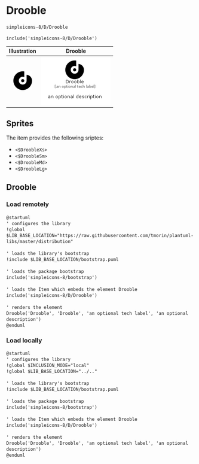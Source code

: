 # Drooble


```text
simpleicons-8/D/Drooble
```

```text
include('simpleicons-8/D/Drooble')
```



| Illustration | Drooble |
| :---: | :---: |
| ![illustration for Illustration](../../simpleicons-8/D/Drooble.png) | ![illustration for Drooble](../../simpleicons-8/D/Drooble.Local.png) |



## Sprites
The item provides the following sriptes:

- `<$DroobleXs>`
- `<$DroobleSm>`
- `<$DroobleMd>`
- `<$DroobleLg>`





## Drooble

### Load remotely
```plantuml
@startuml
' configures the library
!global $LIB_BASE_LOCATION="https://raw.githubusercontent.com/tmorin/plantuml-libs/master/distribution"

' loads the library's bootstrap
!include $LIB_BASE_LOCATION/bootstrap.puml

' loads the package bootstrap
include('simpleicons-8/bootstrap')

' loads the Item which embeds the element Drooble
include('simpleicons-8/D/Drooble')

' renders the element
Drooble('Drooble', 'Drooble', 'an optional tech label', 'an optional description')
@enduml
```

### Load locally
```plantuml
@startuml
' configures the library
!global $INCLUSION_MODE="local"
!global $LIB_BASE_LOCATION="../.."

' loads the library's bootstrap
!include $LIB_BASE_LOCATION/bootstrap.puml

' loads the package bootstrap
include('simpleicons-8/bootstrap')

' loads the Item which embeds the element Drooble
include('simpleicons-8/D/Drooble')

' renders the element
Drooble('Drooble', 'Drooble', 'an optional tech label', 'an optional description')
@enduml
```

